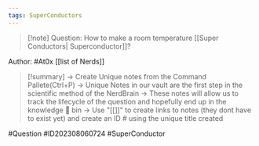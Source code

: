 ```yaml
---
tags: SuperConductors
---
```


>[!note] Question: 
> How to make a room temperature [[Super Conductors| Superconductor]]?

Author: #At0x [[list of Nerds]]


>[!summary] 
>-> Create Unique notes from the Command Pallete(Ctrl+P)
>-> Unique Notes in our vault are the first step in the scientific method of the NerdBrain
-> These notes will allow us to track the lifecycle of the question and hopefully end up in the knowledge 🧠 bin
-> Use "[[]]" to create links to notes (they dont have to exist yet) and create an ID # using the unique title created 




#Question #ID202308060724 #SuperConductor